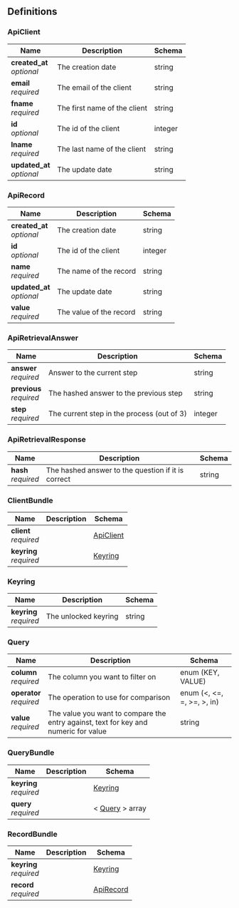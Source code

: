
<a name="definitions"></a>
## Definitions

<a name="apiclient"></a>
### ApiClient

|Name|Description|Schema|
|---|---|---|
|**created_at**  <br>*optional*|The creation date|string|
|**email**  <br>*required*|The email of the client|string|
|**fname**  <br>*required*|The first name of the client|string|
|**id**  <br>*optional*|The id of the client|integer|
|**lname**  <br>*required*|The last name of the client|string|
|**updated_at**  <br>*optional*|The update date|string|


<a name="apirecord"></a>
### ApiRecord

|Name|Description|Schema|
|---|---|---|
|**created_at**  <br>*optional*|The creation date|string|
|**id**  <br>*optional*|The id of the client|integer|
|**name**  <br>*required*|The name of the record|string|
|**updated_at**  <br>*optional*|The update date|string|
|**value**  <br>*required*|The value of the record|string|


<a name="apiretrievalanswer"></a>
### ApiRetrievalAnswer

|Name|Description|Schema|
|---|---|---|
|**answer**  <br>*required*|Answer to the current step|string|
|**previous**  <br>*required*|The hashed answer to the previous step|string|
|**step**  <br>*required*|The current step in the process (out of 3)|integer|


<a name="apiretrievalresponse"></a>
### ApiRetrievalResponse

|Name|Description|Schema|
|---|---|---|
|**hash**  <br>*required*|The hashed answer to the question if it is correct|string|


<a name="clientbundle"></a>
### ClientBundle

|Name|Description|Schema|
|---|---|---|
|**client**  <br>*required*||[ApiClient](#apiclient)|
|**keyring**  <br>*required*||[Keyring](#keyring)|


<a name="keyring"></a>
### Keyring

|Name|Description|Schema|
|---|---|---|
|**keyring**  <br>*required*|The unlocked keyring|string|


<a name="query"></a>
### Query

|Name|Description|Schema|
|---|---|---|
|**column**  <br>*required*|The column you want to filter on|enum (KEY, VALUE)|
|**operator**  <br>*required*|The operation to use for comparison|enum (<, <=, =, >=, >, in)|
|**value**  <br>*required*|The value you want to compare the entry against, text for key and numeric for value|string|


<a name="querybundle"></a>
### QueryBundle

|Name|Description|Schema|
|---|---|---|
|**keyring**  <br>*required*||[Keyring](#keyring)|
|**query**  <br>*required*||< [Query](#query) > array|


<a name="recordbundle"></a>
### RecordBundle

|Name|Description|Schema|
|---|---|---|
|**keyring**  <br>*required*||[Keyring](#keyring)|
|**record**  <br>*required*||[ApiRecord](#apirecord)|



